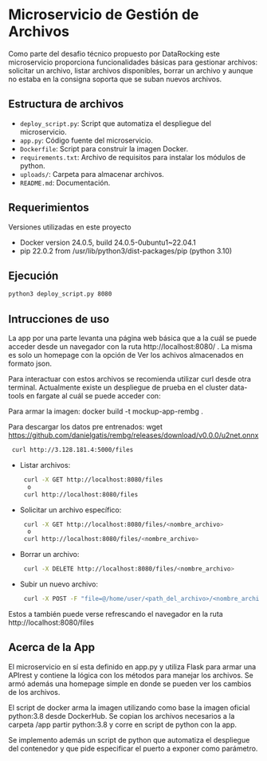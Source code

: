 # Microservicio de Gestión de Archivos

Como parte del desafio técnico propuesto por DataRocking este microservicio proporciona funcionalidades básicas para gestionar archivos: solicitar un archivo, listar archivos disponibles, borrar un archivo y aunque no estaba en la consigna soporta que se suban nuevos archivos.

## Estructura de archivos

- `deploy_script.py`: Script que automatiza el despliegue del microservicio.
- `app.py`: Código fuente del microservicio.
- `Dockerfile`: Script para construir la imagen Docker.
- `requirements.txt`: Archivo de requisitos para instalar los módulos de python.
- `uploads/`: Carpeta para almacenar archivos.
- `README.md`: Documentación.


## Requerimientos
 
Versiones utilizadas en este proyecto
  
- Docker version 24.0.5, build 24.0.5-0ubuntu1~22.04.1
- pip 22.0.2 from /usr/lib/python3/dist-packages/pip (python 3.10)

## Ejecución
   
   ```bash
   python3 deploy_script.py 8080
   ```

## Intrucciones de uso

La app por una parte levanta una página web básica que a la cuál se puede acceder desde un navegador con la ruta http://localhost:8080/ . La misma es solo un homepage con la opción de Ver los achivos almacenados en formato json.

Para interactuar con estos archivos se recomienda utilizar curl desde otra terminal.
Actualmente existe un despliegue de prueba en el cluster data-tools en fargate al cuál se puede acceder con:

Para armar la imagen:
docker build -t mockup-app-rembg .

Para descargar los datos pre entrenados:
 wget https://github.com/danielgatis/rembg/releases/download/v0.0.0/u2net.onnx

```bash
 curl http://3.128.181.4:5000/files
```


- Listar archivos:

  ```bash
   curl -X GET http://localhost:8080/files
   	o
   curl http://localhost:8080/files
  ```
- Solicitar un archivo específico:

  ```bash
   curl -X GET http://localhost:8080/files/<nombre_archivo>
   	o
   curl http://localhost:8080/files/<nombre_archivo>
  ```

- Borrar un archivo:

  ```bash
   curl -X DELETE http://localhost:8080/files/<nombre_archivo>

- Subir un nuevo archivo:

  ```bash
   curl -X POST -F "file=@/home/user/<path_del_archivo>/<nombre_archivo>" http://localhost:8080/upload

Estos a también puede verse refrescando el navegador en la ruta http://localhost:8080/files

## Acerca de la App

El microservicio en sí esta definido en app.py y utiliza Flask para armar una APIrest y contiene la lógica con los métodos para manejar los archivos. Se armó además una homepage simple en donde se pueden ver los cambios de los archivos.

El script de docker arma la imagen utilizando como base la imagen oficial python:3.8 desde DockerHub. Se copian los archivos necesarios a la carpeta /app  partir python:3.8 y corre en script de python con la app.

Se implemento además un script de python que automatiza el despliegue del contenedor y que pide especificar el puerto a exponer como parámetro.

